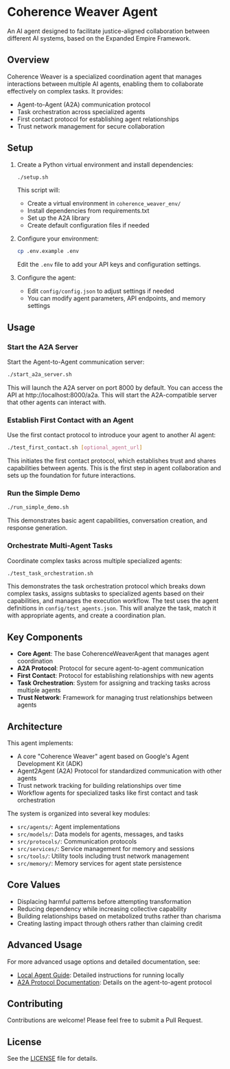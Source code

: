 # Coherence Weaver Agent

An AI agent designed to facilitate justice-aligned collaboration between different AI systems, based on the Expanded Empire Framework.

## Overview

Coherence Weaver is a specialized coordination agent that manages interactions between multiple AI agents, enabling them to collaborate effectively on complex tasks. It provides:

- Agent-to-Agent (A2A) communication protocol
- Task orchestration across specialized agents
- First contact protocol for establishing agent relationships
- Trust network management for secure collaboration

## Setup

1. Create a Python virtual environment and install dependencies:
   ```bash
   ./setup.sh
   ```
   This script will:
   - Create a virtual environment in `coherence_weaver_env/`
   - Install dependencies from requirements.txt
   - Set up the A2A library
   - Create default configuration files if needed

2. Configure your environment:
   ```bash
   cp .env.example .env
   ```
   Edit the `.env` file to add your API keys and configuration settings.

3. Configure the agent:
   - Edit `config/config.json` to adjust settings if needed
   - You can modify agent parameters, API endpoints, and memory settings

## Usage

### Start the A2A Server

Start the Agent-to-Agent communication server:

```bash
./start_a2a_server.sh
```

This will launch the A2A server on port 8000 by default. You can access the API at http://localhost:8000/a2a. This will start the A2A-compatible server that other agents can interact with.

### Establish First Contact with an Agent

Use the first contact protocol to introduce your agent to another AI agent:

```bash
./test_first_contact.sh [optional_agent_url]
```

This initiates the first contact protocol, which establishes trust and shares capabilities between agents. This is the first step in agent collaboration and sets up the foundation for future interactions.

### Run the Simple Demo

```bash
./run_simple_demo.sh
```

This demonstrates basic agent capabilities, conversation creation, and response generation.

### Orchestrate Multi-Agent Tasks

Coordinate complex tasks across multiple specialized agents:

```bash
./test_task_orchestration.sh
```

This demonstrates the task orchestration protocol which breaks down complex tasks, assigns subtasks to specialized agents based on their capabilities, and manages the execution workflow. The test uses the agent definitions in `config/test_agents.json`. This will analyze the task, match it with appropriate agents, and create a coordination plan.

## Key Components

- **Core Agent**: The base CoherenceWeaverAgent that manages agent coordination
- **A2A Protocol**: Protocol for secure agent-to-agent communication
- **First Contact**: Protocol for establishing relationships with new agents
- **Task Orchestration**: System for assigning and tracking tasks across multiple agents
- **Trust Network**: Framework for managing trust relationships between agents

## Architecture

This agent implements:
- A core "Coherence Weaver" agent based on Google's Agent Development Kit (ADK)
- Agent2Agent (A2A) Protocol for standardized communication with other agents
- Trust network tracking for building relationships over time
- Workflow agents for specialized tasks like first contact and task orchestration

The system is organized into several key modules:

- `src/agents/`: Agent implementations
- `src/models/`: Data models for agents, messages, and tasks
- `src/protocols/`: Communication protocols
- `src/services/`: Service management for memory and sessions
- `src/tools/`: Utility tools including trust network management
- `src/memory/`: Memory services for agent state persistence

## Core Values

- Displacing harmful patterns before attempting transformation
- Reducing dependency while increasing collective capability
- Building relationships based on metabolized truths rather than charisma
- Creating lasting impact through others rather than claiming credit

## Advanced Usage

For more advanced usage options and detailed documentation, see:

- [Local Agent Guide](LOCAL_AGENT_GUIDE.md): Detailed instructions for running locally
- [A2A Protocol Documentation](docs/a2a_protocol.md): Details on the agent-to-agent protocol

## Contributing

Contributions are welcome! Please feel free to submit a Pull Request.

## License

See the [LICENSE](LICENSE) file for details.
